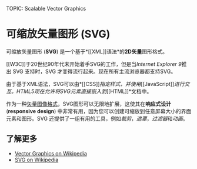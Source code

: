 TOPIC: Scalable Vector Graphics

# 可缩放矢量图形 (SVG)

可缩放矢量图形 (**SVG**) 是一个基于*[[XML]]语法*的**2D矢量**图形格式。

[[W3C]]于20世纪90年代末开始着手SVG的工作，但是当*Internet Explorer 9*推出 SVG 支持时，SVG 才变得流行起来。现在所有主流浏览器都支持SVG。

由于基于XML语法，SVG可以由*[[CSS]]*指定样式，并使用*[[JavaScript]]*进行交互。HTML5现在允许将SVG元素直接嵌入到*[[HTML]]*文档中。

作为一种[矢量图像格式](https://en.wikipedia.org/wiki/Vector_graphics)，SVG图形可以无限地扩展，这使其在**响应式设计**(**responsive design**)
中非常有用，因为您可以创建可缩放到任意屏幕大小的界面元素和图形。SVG 还提供了一组有用的工具，例如*裁剪*，*遮罩*，*过滤器*和*动画*。

## 了解更多

- [Vector Graphics on Wikipedia](http://en.wikipedia.org/wiki/Vector_graphics)
- [SVG on Wikipedia](https://en.wikipedia.org/wiki/SVG)
